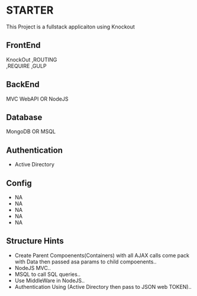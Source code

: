 # STARTER  

This Project is a fullstack applicaiton using Knockout 
## FrontEnd
   KnockOut
   ,ROUTING  
   ,REQUIRE 
   ,GULP
## BackEnd
   MVC WebAPI OR NodeJS
## Database
   MongoDB OR MSQL 
## Authentication 
  * Active Directory

## Config 
  * NA 
  * NA 
  * NA 
  * NA
  * NA 

  ##  Structure Hints  
  * Create Parent Compoenents(Containers) with all AJAX calls come pack with Data then passed asa params to child compoenents..  
  * NodeJS MVC.. 
  * MSQL to call SQL queries.. 
  * Use MiddleWare in NodeJS..
  * Authentication Using (Active Directory then pass to JSON web TOKEN)..


  